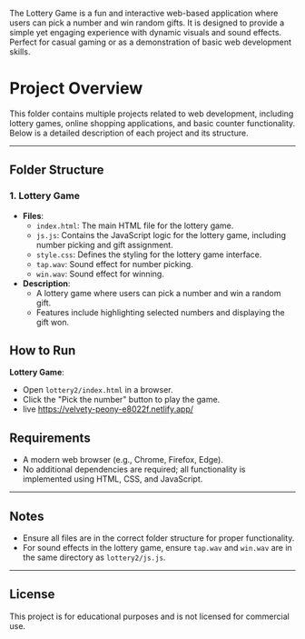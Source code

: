 The Lottery Game is a fun and interactive web-based application where users can pick a number and win random gifts. It is designed to provide a simple yet engaging experience with dynamic visuals and sound effects. Perfect for casual gaming or as a demonstration of basic web development skills.

# Project Overview

This folder contains multiple projects related to web development, including lottery games, online shopping applications, and basic counter functionality. Below is a detailed description of each project and its structure.

---

## Folder Structure

### 1. **Lottery Game**
- **Files**:
  - `index.html`: The main HTML file for the lottery game.
  - `js.js`: Contains the JavaScript logic for the lottery game, including number picking and gift assignment.
  - `style.css`: Defines the styling for the lottery game interface.
  - `tap.wav`: Sound effect for number picking.
  - `win.wav`: Sound effect for winning.
- **Description**:
  - A lottery game where users can pick a number and win a random gift.
  - Features include highlighting selected numbers and displaying the gift won.

## How to Run
 **Lottery Game**:
   - Open `lottery2/index.html` in a browser.
   - Click the "Pick the number" button to play the game.
   - live https://velvety-peony-e8022f.netlify.app/



## Requirements

- A modern web browser (e.g., Chrome, Firefox, Edge).
- No additional dependencies are required; all functionality is implemented using HTML, CSS, and JavaScript.

---

## Notes

- Ensure all files are in the correct folder structure for proper functionality.
- For sound effects in the lottery game, ensure `tap.wav` and `win.wav` are in the same directory as `lottery2/js.js`.

---

## License

This project is for educational purposes and is not licensed for commercial use.
